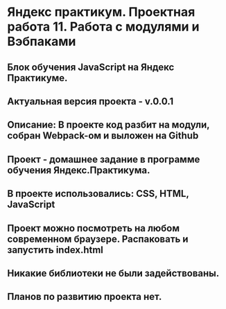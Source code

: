 Яндекс практикум. Проектная работа 11. Работа с модулями и Вэбпаками
=============================================================
Блок обучения JavaScript на Яндекс Практикуме.
---
Актуальная версия проекта - v.0.0.1
---
Описание: В проекте код разбит на модули, собран Webpack-ом и выложен на Github
---
Проект - домашнее задание в программе обучения Яндекс.Практикума.
---
В проекте использовались: CSS, HTML, JavaScript
---
Проект можно посмотреть на любом современном браузере. Распаковать и запустить index.html
---
Никакие библиотеки не были задействованы.
---
Планов по развитию проекта нет.
---